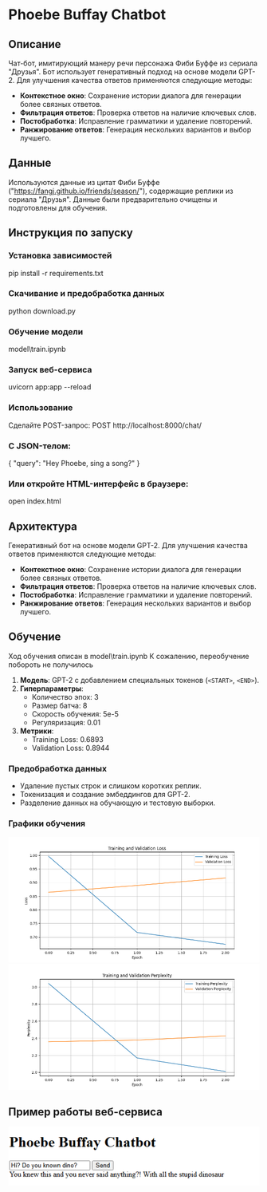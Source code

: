 # Phoebe Buffay Chatbot

## Описание
Чат-бот, имитирующий манеру речи персонажа Фиби Буффе из сериала "Друзья". Бот использует генеративный подход на основе модели GPT-2. Для улучшения качества ответов применяются следующие методы:
- **Контекстное окно**: Сохранение истории диалога для генерации более связных ответов.
- **Фильтрация ответов**: Проверка ответов на наличие ключевых слов.
- **Постобработка**: Исправление грамматики и удаление повторений.
- **Ранжирование ответов**: Генерация нескольких вариантов и выбор лучшего.

## Данные
Используются данные из цитат Фиби Буффе ("https://fangj.github.io/friends/season/"), содержащие реплики из сериала "Друзья". Данные были предварительно очищены и подготовлены для обучения.

## Инструкция по запуску

### Установка зависимостей
pip install -r requirements.txt
### Скачивание и предобработка данных
python download.py
### Обучение модели
model\train.ipynb
### Запуск веб-сервиса
uvicorn app:app --reload
### Использование
Сделайте POST-запрос:
POST http://localhost:8000/chat/
### С JSON-телом:
{
  "query": "Hey Phoebe, sing a song?"
}
### Или откройте HTML-интерфейс в браузере:
open index.html

## Архитектура
Генеративный бот на основе модели GPT-2. Для улучшения качества ответов применяются следующие методы:
- **Контекстное окно**: Сохранение истории диалога для генерации более связных ответов.
- **Фильтрация ответов**: Проверка ответов на наличие ключевых слов.
- **Постобработка**: Исправление грамматики и удаление повторений.
- **Ранжирование ответов**: Генерация нескольких вариантов и выбор лучшего.

## Обучение
Ход обучения описан в model\train.ipynb
К сожалению, переобучение побороть не получилось

1. **Модель**: GPT-2 с добавлением специальных токенов (`<START>`, `<END>`).
2. **Гиперпараметры**:
   - Количество эпох: 3
   - Размер батча: 8
   - Скорость обучения: 5e-5
   - Регуляризация: 0.01
3. **Метрики**:
   - Training Loss: 0.6893
   - Validation Loss: 0.8944

### Предобработка данных
- Удаление пустых строк и слишком коротких реплик.
- Токенизация и создание эмбеддингов для GPT-2.
- Разделение данных на обучающую и тестовую выборки.

### Графики обучения
![Training and Validation Loss](./model/model/training_metrics.png)
![Training and Validation Perplexity](./model/model/training_perplexity.png)


## Пример работы веб-сервиса
![Web Service Screenshot](./app/web_service.png)


